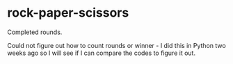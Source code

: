 # rock-paper-scissors

Completed rounds. 

Could not figure out how to count rounds or winner - I did this in Python two weeks ago so I will see if I can compare the codes to figure it out.  